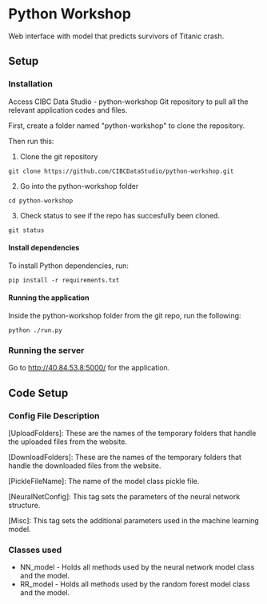 # Python Workshop

Web interface with model that predicts survivors of Titanic crash. 


## Setup

### Installation
Access CIBC Data Studio - python-workshop Git repository to pull all the relevant application codes and files.

First, create a folder named "python-workshop" to clone the repository.

Then run this:

1) Clone the git repository
```shell
git clone https://github.com/CIBCDataStudio/python-workshop.git
```
2) Go into the python-workshop folder
```shell
cd python-workshop
```

3) Check status to see if the repo has succesfully been cloned.
```shell
git status
```



#### Install dependencies

To install Python dependencies, run:

```shell
pip install -r requirements.txt
```


#### Running the application

Inside the python-workshop folder from the git repo, run the following:
```shell
python ./run.py
```


### Running the server

Go to http://40.84.53.8:5000/ for the application.


## Code Setup

### Config File Description
<p>[UploadFolders]: These are the names of the temporary folders that handle the uploaded files from the website.<br>

[DownloadFolders]: These are the names of the temporary folders that handle the downloaded files from the website.<br>

[PickleFileName]: The name of the model class pickle file.<br>

[NeuralNetConfig]: This tag sets the parameters of the neural network structure.<br>

[Misc]: This tag sets the additional parameters used in the machine learning model.<br>

### Classes used
<ul>
<li> NN_model - Holds all methods used by the neural network model class and the model.
<li> RR_model - Holds all methods used by the random forest model class and the model.
</ul>
